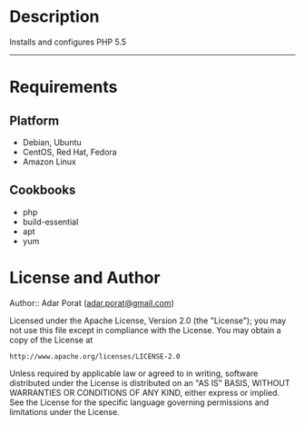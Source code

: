 Description
===========
Installs and configures PHP 5.5


---
Requirements
============

Platform
--------

* Debian, Ubuntu
* CentOS, Red Hat, Fedora
* Amazon Linux

Cookbooks
---------

* php
* build-essential
* apt
* yum


License and Author
==================

Author:: Adar Porat (<adar.porat@gmail.com>)

Licensed under the Apache License, Version 2.0 (the "License");
you may not use this file except in compliance with the License.
You may obtain a copy of the License at

    http://www.apache.org/licenses/LICENSE-2.0

Unless required by applicable law or agreed to in writing, software
distributed under the License is distributed on an "AS IS" BASIS,
WITHOUT WARRANTIES OR CONDITIONS OF ANY KIND, either express or implied.
See the License for the specific language governing permissions and
limitations under the License.
